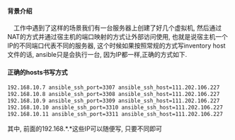 #### 背景介绍

&emsp;工作中遇到了这样的场景我们有一台服务器上创建了好几个虚拟机, 然后通过NAT的方式并通过宿主机的端口映射的方式让外部访问使用, 也就是说宿主机一个IP的不同端口代表不同的服务器, 这个时候如果按照常规的方式写inventory host文件的话, ansible只是会执行一台, 因为IP都一样,正确的方式如下.



#### 正确的hosts书写方式

```bash
192.168.10.7 ansible_ssh_port=3307 ansible_ssh_host=111.202.106.227
192.168.10.8 ansible_ssh_port=3308 ansible_ssh_host=111.202.106.227
192.168.10.9 ansible_ssh_port=3309 ansible_ssh_host=111.202.106.227
192.168.10.10 ansible_ssh_port=3310 ansible_ssh_host=111.202.106.227
192.168.10.11 ansible_ssh_port=3311 ansible_ssh_host=111.202.106.227
```

其中, 前面的192.168.*.*这些IP可以随便写, 只要不同即可